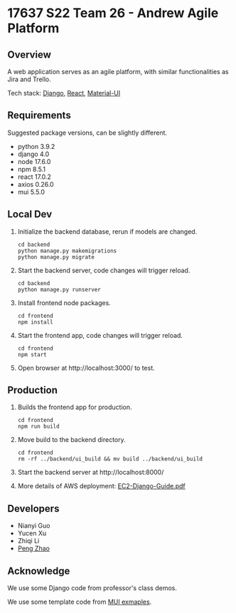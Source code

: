# 17637 S22 Team 26 - Andrew Agile Platform

## Overview

A web application serves as an agile platform, with similar functionalities as Jira and Trello.

Tech stack: [Django](https://www.djangoproject.com/), [React](https://reactjs.org/), [Material-UI](https://mui.com/)

## Requirements

Suggested package versions, can be slightly different.

+ python 3.9.2
+ django 4.0
+ node 17.6.0
+ npm 8.5.1
+ react 17.0.2
+ axios 0.26.0
+ mui 5.5.0 

## Local Dev

1. Initialize the backend database, rerun if models are changed.

   ```shell
   cd backend
   python manage.py makemigrations
   python manage.py migrate
   ```

2. Start the backend server, code changes will trigger reload.

   ```shell
   cd backend
   python manage.py runserver
   ```

3. Install frontend node packages.

   ```shell
   cd frontend
   npm install
   ```

4. Start the frontend app, code changes will trigger reload.

   ```shell
   cd frontend
   npm start
   ```

4. Open browser at http://localhost:3000/ to test.

## Production

1. Builds the frontend app for production.

   ```shell
   cd frontend
   npm run build
   ```

2. Move build to the backend directory.

   ```shell
   cd frontend
   rm -rf ../backend/ui_build && mv build ../backend/ui_build
   ```

3. Start the backend server at http://localhost:8000/

4. More details of AWS deployment: [EC2-Django-Guide.pdf](https://canvas.cmu.edu/courses/27323/files/7787426?module_item_id=5020227)

## Developers

+ Nianyi Guo
+ Yucen Xu
+ Zhiqi Li 
+ [Peng Zhao](https://github.com/zp9763)

## Acknowledge

We use some Django code from professor's class demos.

We use some template code from [MUI exmaples](https://github.com/mui/material-ui/tree/master/docs/data/material/getting-started/templates).

